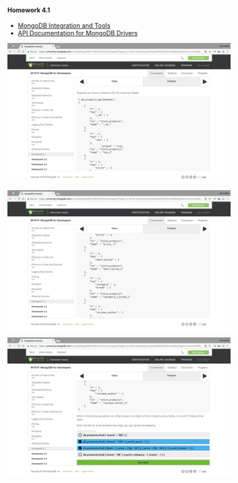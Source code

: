 #### Homework 4.1

- [MongoDB Integration and Tools](https://docs.mongodb.com/ecosystem/tools/)
- [API Documentation for MongoDB Drivers](http://api.mongodb.com/?_ga=2.71825619.173869112.1523378710-1834989889.1520636077)

![](images/1.png)

![](images/2.png)

![](images/3.png)